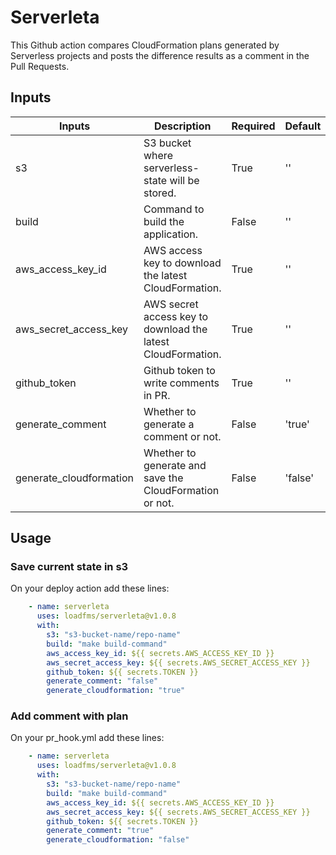 # Serverleta

This Github action compares CloudFormation plans generated by Serverless projects and posts the difference results as a comment in the Pull Requests.

## Inputs

| Inputs         | Description                                                        | Required | Default |
|----------------|--------------------------------------------------------------------|----------|---------|
| s3             | S3 bucket where serverless-state will be stored.                   | True     | ''      |
| build          | Command to build the application.                       | False    | ''      |
| aws_access_key_id | AWS access key to download the latest CloudFormation.           | True     | ''      |
| aws_secret_access_key | AWS secret access key to download the latest CloudFormation. | True     | ''     |
| github_token   | Github token to write comments in PR.                             | True     | ''      |
| generate_comment | Whether to generate a comment or not.                | False    | 'true'  |
| generate_cloudformation | Whether to generate and save the CloudFormation or not. | False    | 'false' |

## Usage

### Save current state in s3

On your deploy action add these lines:
```yaml
    - name: serverleta
      uses: loadfms/serverleta@v1.0.8
      with:
        s3: "s3-bucket-name/repo-name"
        build: "make build-command"
        aws_access_key_id: ${{ secrets.AWS_ACCESS_KEY_ID }}
        aws_secret_access_key: ${{ secrets.AWS_SECRET_ACCESS_KEY }}
        github_token: ${{ secrets.TOKEN }}
        generate_comment: "false" 
        generate_cloudformation: "true"

```

### Add comment with plan

On your pr_hook.yml add these lines:
```yaml
    - name: serverleta
      uses: loadfms/serverleta@v1.0.8
      with:
        s3: "s3-bucket-name/repo-name"
        build: "make build-command"
        aws_access_key_id: ${{ secrets.AWS_ACCESS_KEY_ID }}
        aws_secret_access_key: ${{ secrets.AWS_SECRET_ACCESS_KEY }}
        github_token: ${{ secrets.TOKEN }}
        generate_comment: "true" 
        generate_cloudformation: "false"

```
